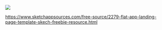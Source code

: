 ![](https://www.sketchappsources.com/resources/source-image/flat-landing-page-andreidulcu.jpg?raw=true)

https://www.sketchappsources.com/free-source/2279-flat-app-landing-page-template-skech-freebie-resource.html
